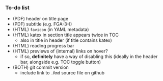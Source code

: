 ### To-do list

- (PDF) header on title page
- (PDF) subtitle (e.g. FGA-3-I)
- (HTML) `favicon` (in YAML metadata)
- (HTML) katex in section title appears twice in TOC
  + also in title in header (if title contains katex)
- (HTML) reading progress bar
- (HTML) previews of (internal) links on hover?
  + if so, **definitely** have a way of disabling this (ideally in the header bar, alongside e.g. TOC toggle button)
- (BOTH) git commit version
  + include link to `.Rmd` source file on github
